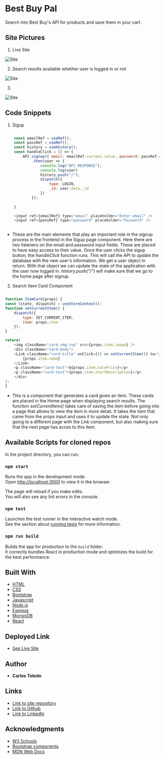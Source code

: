 # Best Buy Pal

Search into Best Buy's API for products and save them in your cart. 

## Site Pictures

1. Live Site

![Site](client/public/live.gif)

2. Search results available whether user is logged in or not

![Site](client/public/search.gif)


3. 

![Site](assets/images/.png)

## Code Snippets


1. Sigup

```javascript

    const emailRef = useRef();
    const passRef = useRef();
    const history = useHistory();
    const handleClick = () => {
        API.signup({ email: emailRef.current.value, password: passRef.current.value })
            .then(user => {
                console.log("API RESPONSE");
                console.log(user)
                history.push("/");
                dispatch({
                    type: LOGIN,
                    _id: user.data._id
                })
            });
      
    }

    <input ref={emailRef} type="email" placeholder="Enter email" />
    <input ref={passRef} type="password" placeholder="Password" />
    
```
* These are the main elements that play an important role in the signup process in the frontend in the Sigup page component. Here there are two listeners on the email and password input fields. These are placed to have easy access to their value. Once the user clicks the sigup button, the _handleClick_ function runs. This will call the API to update the database with the new user's information. We get a user object in return. With that object we can update the state of the application with the user now logged in. _history.push("/")_ will make sure that we go to the home page after signup.


2. Search Item Card Component

```javascript

function ItemCard(props) {
const [state, dispatch] = useStoreContext();
function setCurrentItem() {
    dispatch({
        type: SET_CURRENT_ITEM,
        item: props.item
    });
}

return(
    <img className="card-img-top" src={props.item.image} />
    <div className="card-body">
    <Link className="card-title" onClick={() => setCurrentItem()} to="/Item">
        {props.item.name}
    </Link>
    <p className="card-text">${props.item.salePrice}</p>
    <p className="card-text">{props.item.shortDescription}</p>
    </div>
);
}

```
* This is a component that generates a card given an item. These cards are placed in the Home page when displaying search results. The function _setCurrentItem()_ takes care of saving the item before going into a page that allows to view the item in more detail. It takes the item that came from the _props_ input and uses it to update the state. Not only going to a different page with the _Link_ component, but also making sure that the next page has acces to this item.

## Available Scripts for cloned repos

In the project directory, you can run:

### `npm start`

Runs the app in the development mode.<br />
Open [http://localhost:3000](http://localhost:3000) to view it in the browser.

The page will reload if you make edits.<br />
You will also see any lint errors in the console.

### `npm test`

Launches the test runner in the interactive watch mode.<br />
See the section about [running tests](https://facebook.github.io/create-react-app/docs/running-tests) for more information.

### `npm run build`

Builds the app for production to the `build` folder.<br />
It correctly bundles React in production mode and optimizes the build for the best performance.

## Built With

* [HTML](https://developer.mozilla.org/en-US/docs/Web/HTML)
* [CSS](https://developer.mozilla.org/en-US/docs/Web/CSS)
* [Bootstrap](https://getbootstrap.com/)
* [Javascript](https://www.javascript.com/)
* [Node.js](https://nodejs.org/en/)
* [Express](https://www.npmjs.com/package/express)
* [MongoDB](https://www.mongodb.com/)
* [React](https://reactjs.org/)


## Deployed Link

* [See Live Site](https://best-buy-cart.herokuapp.com/)

## Author

 * **Carlos Toledo** 

## Links

- [Link to site repository](https://github.com/kqarlos/bestbuy)
- [Link to Github](https://www.github.com/kqarlos)
- [Link to LinkedIn](https://www.linkedin.com/in/carlos-toledo415/)


## Acknowledgments

* [W3 Schools](https://www.w3schools.com/)
* [Bootstrap components](https://getbootstrap.com/docs/4.4/components/navbar/)
* [MDN Web Docs](https://developer.mozilla.org/en-US/docs/Web/API/Document_Object_Model)